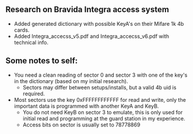 ## Research on Bravida Integra access system
* Added generated dictionary with possible KeyA's on their Mifare 1k 4b cards.
* Added Integra_accecss_v5.pdf and Integra_accecss_v6.pdf with technical info.

## Some notes to self:
* You need a clean reading of sector 0 and sector 3 with one of the key's in the dictionary (based on my initial research).
  * Sectors may differ between setups/installs, but a valid 4b uid is required.
* Most sectors use the key 0xFFFFFFFFFFFF for read and write, only the important data is programmed with another KeyA and KeyB.
  * You do not need KeyB on sector 3 to emulate, this is only used for initial read and programming at the guard station in my experience.
  * Access bits on sector is usually set to 78778869